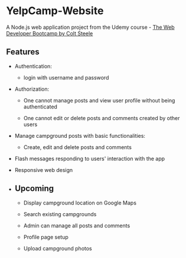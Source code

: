 # YelpCamp-Website

A Node.js web application project from the Udemy course - [The Web Developer Bootcamp by Colt Steele](https://www.udemy.com/course/the-web-developer-bootcamp/)


## **Features** 

* Authentication:

    * login with username and password
 
* Authorization:

  * One cannot manage posts and view user profile without being authenticated

  * One cannot edit or delete posts and comments created by other users

* Manage campground posts with basic functionalities:

  * Create, edit and delete posts and comments

* Flash messages responding to users' interaction with the app

* Responsive web design

* ## **Upcoming**

  * Display campground location on Google Maps
  
  * Search existing campgrounds
  
  * Admin can manage all posts and comments
  
  * Profile page setup
  
  * Upload campground photos
  

